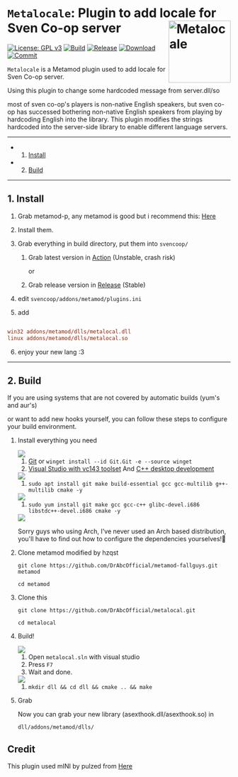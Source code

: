 # `Metalocale`: Plugin to add locale for Sven Co-op server <img align="right" src="./img/logo.png" width="140" height="140" alt="Metalocale" />

[![License: GPL v3](https://img.shields.io/github/license/DrAbcOfficial/metalocal)](https://www.gnu.org/licenses/gpl-3.0)
[![Build](https://img.shields.io/github/actions/workflow/status/DrAbcOfficial/metalocal/build.yml?branch=main)](https://github.com/DrAbcOfficial/metalocal/actions)
[![Release](https://img.shields.io/github/v/release/DrAbcOfficial/metalocal)](https://github.com/DrAbcOfficial/metalocal/releases)
[![Download](https://img.shields.io/github/downloads/DrAbcOfficial/metalocal/total)](https://github.com/DrAbcOfficial/metalocal/releases)
[![Commit](https://img.shields.io/github/last-commit/DrAbcOfficial/metalocal)](https://github.com/DrAbcOfficial/metalocal)

`Metalocale` is a Metamod plugin used to add locale for Sven Co-op server.

Using this plugin to change some hardcoded message from server.dll/so

most of sven co-op's players is non-native English speakers, but sven co-op has successed bothering non-native English speakers from playing by hardcoding English into the library. This plugin modifies the strings hardcoded into the server-side library to enable different language servers.


---

<!-- vscode-markdown-toc -->
* 1. [Install](#Install)
* 2. [Build](#Build)

<!-- vscode-markdown-toc-config
	numbering=true
	autoSave=true
	/vscode-markdown-toc-config -->
<!-- /vscode-markdown-toc -->

---

##  1. <a name='Install'></a>Install

1. Grab metamod-p, any metamod is good but i recommend this:  [Here](https://github.com/hzqst/metamod-fallguys/releases)

2. Install them.
3. Grab everything in build directory, put them into `svencoop/`
   1.  Grab latest version in [Action](https://github.com/DrAbcOfficial/metalocal/actions/workflows/build.yml) (Unstable, crash risk)
		
		or

   2.  Grab release version in [Release](https://github.com/DrAbcOfficial/metalocal/releases) (Stable)
4. edit `svencoop/addons/metamod/plugins.ini`
5. add 

``` ini

win32 addons/metamod/dlls/metalocal.dll
linux addons/metamod/dlls/metalocal.so

```

6. enjoy your new lang :3

---

##  2. <a name='Build'></a>Build

If you are using systems that are not covered by automatic builds (yum's and aur's) 

or want to add new hooks yourself, you can follow these steps to configure your build environment.

1. Install everything you need
   
	<img src="https://img.shields.io/badge/Windows-0078D6?style=for-the-badge&logo=windows&logoColor=white"/>

	1. [Git](https://git-scm.com/download/win) or `winget install --id Git.Git -e --source winget`
	2. [Visual Studio with vc143 toolset](https://visualstudio.microsoft.com/) And [C++ desktop development](https://learn.microsoft.com/en-us/cpp/ide/using-the-visual-studio-ide-for-cpp-desktop-development?view=msvc-170)

	<img src="https://img.shields.io/badge/Debian-A81D33?style=for-the-badge&logo=debian&logoColor=white"/>

	1. `sudo apt install git make build-essential gcc gcc-multilib g++-multilib cmake -y`

	<img src="https://img.shields.io/badge/Fedora-294172?style=for-the-badge&logo=fedora&logoColor=white"/>

	1. `sudo yum install git make gcc gcc-c++ glibc-devel.i686 libstdc++-devel.i686 cmake -y`

	<img src="https://img.shields.io/badge/Arch_Linux-1793D1?style=for-the-badge&logo=arch-linux&logoColor=white"/>

	Sorry guys who using Arch, I've never used an Arch based distribution, you'll have to find out how to configure the dependencies yourselves!🙂

2. Clone metamod modified by hzqst
   
   `git clone https://github.com/DrAbcOfficial/metamod-fallguys.git metamod`

   `cd metamod`

3. Clone this

	`git clone https://github.com/DrAbcOfficial/metalocal.git`

	`cd metalocal`

4. Build!

	<img src="https://img.shields.io/badge/Windows-0078D6?style=for-the-badge&logo=windows&logoColor=white"/>

	1. Open `metalocal.sln` with visual studio
	2. Press `F7`
	3. Wait and done.

	<img src="https://img.shields.io/badge/Linux-FCC624?style=for-the-badge&logo=linux&logoColor=black"/>

	1. `mkdir dll && cd dll && cmake .. && make`
   
6. Grab
	
	Now you can grab your new library (asexthook.dll/asexthook.so) in 
	
	`dll/addons/metamod/dlls/`

## Credit

This plugin used mINI by pulzed from [Here](https://github.com/pulzed/mINI)